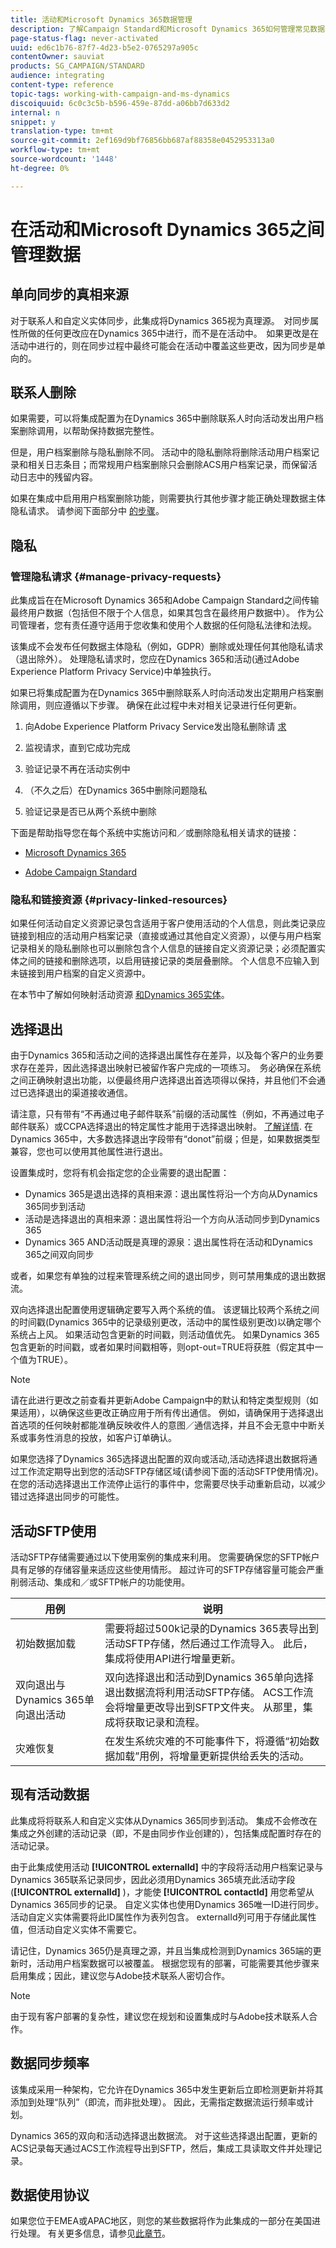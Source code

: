 ```yaml
---
title: 活动和Microsoft Dynamics 365数据管理
description: 了解Campaign Standard和Microsoft Dynamics 365如何管理常见数据
page-status-flag: never-activated
uuid: ed6c1b76-87f7-4d23-b5e2-0765297a905c
contentOwner: sauviat
products: SG_CAMPAIGN/STANDARD
audience: integrating
content-type: reference
topic-tags: working-with-campaign-and-ms-dynamics
discoiquuid: 6c0c3c5b-b596-459e-87dd-a06bb7d633d2
internal: n
snippet: y
translation-type: tm+mt
source-git-commit: 2ef169d9bf76856bb687af88358e0452953313a0
workflow-type: tm+mt
source-wordcount: '1448'
ht-degree: 0%

---
```



# 在活动和Microsoft Dynamics 365之间管理数据

## 单向同步的真相来源

对于联系人和自定义实体同步，此集成将Dynamics 365视为真理源。  对同步属性所做的任何更改应在Dynamics 365中进行，而不是在活动中。  如果更改是在活动中进行的，则在同步过程中最终可能会在活动中覆盖这些更改，因为同步是单向的。

## 联系人删除

如果需要，可以将集成配置为在Dynamics 365中删除联系人时向活动发出用户档案删除调用，以帮助保持数据完整性。

但是，用户档案删除与隐私删除不同。 活动中的隐私删除将删除活动用户档案记录和相关日志条目；而常规用户档案删除只会删除ACS用户档案记录，而保留活动日志中的残留内容。

如果在集成中启用用户档案删除功能，则需要执行其他步骤才能正确处理数据主体隐私请求。 请参阅下面部分中 [的步骤](#manage-privacy-requests)。

## 隐私

### 管理隐私请求 {#manage-privacy-requests}

此集成旨在在Microsoft Dynamics 365和Adobe Campaign Standard之间传输最终用户数据（包括但不限于个人信息，如果其包含在最终用户数据中）。 作为公司管理者，您有责任遵守适用于您收集和使用个人数据的任何隐私法律和法规。

该集成不会发布任何数据主体隐私（例如，GDPR）删除或处理任何其他隐私请求（退出除外）。 处理隐私请求时，您应在Dynamics 365和活动(通过Adobe Experience Platform Privacy Service)中单独执行。

如果已将集成配置为在Dynamics 365中删除联系人时向活动发出定期用户档案删除调用，则应遵循以下步骤。 确保在此过程中未对相关记录进行任何更新。

1. 向Adobe Experience Platform Privacy Service发出隐私删除请 [求](https://www.adobe.io/apis/experiencecloud/gdpr.html)

1. 监视请求，直到它成功完成

1. 验证记录不再在活动实例中

1. （不久之后）在Dynamics 365中删除问题隐私

1. 验证记录是否已从两个系统中删除

下面是帮助指导您在每个系统中实施访问和／或删除隐私相关请求的链接：

* [Microsoft Dynamics 365](https://docs.microsoft.com/en-us/microsoft-365/compliance/gdpr-dsr-dynamics365?toc=/microsoft-365/enterprise/toc.json)

* [Adobe Campaign Standard](https://www.adobe.io/apis/experiencecloud/gdpr/docs.html)


### 隐私和链接资源 {#privacy-linked-resources}

如果任何活动自定义资源记录包含适用于客户使用活动的个人信息，则此类记录应链接到相应的活动用户档案记录（直接或通过其他自定义资源），以便与用户档案记录相关的隐私删除也可以删除包含个人信息的链接自定义资源记录；必须配置实体之间的链接和删除选项，以启用链接记录的类层叠删除。 个人信息不应输入到未链接到用户档案的自定义资源中。

在本节中了解如何映射活动资源 [和Dynamics 365实体](../../integrating/using/map-campaign-custom-resources-and-dynamics-365-custom-entities.md)。

## 选择退出

由于Dynamics 365和活动之间的选择退出属性存在差异，以及每个客户的业务要求存在差异，因此选择退出映射已被留作客户完成的一项练习。  务必确保在系统之间正确映射退出功能，以便最终用户选择退出首选项得以保持，并且他们不会通过已选择退出的渠道接收通信。

请注意，只有带有“不再通过电子邮件联系”前缀的活动属性（例如，不再通过电子邮件联系）或CCPA选择退出的特定属性才能用于选择退出映射。 [了解详情](../../developing/using/datamodel-profile.md).
在Dynamics 365中，大多数选择退出字段带有“donot”前缀；但是，如果数据类型兼容，您也可以使用其他属性进行退出。

设置集成时，您将有机会指定您的企业需要的退出配置：

* Dynamics 365是退出选择的真相来源：退出属性将沿一个方向从Dynamics 365同步到活动
* 活动是选择退出的真相来源：退出属性将沿一个方向从活动同步到Dynamics 365
* Dynamics 365 AND活动既是真理的源泉：退出属性将在活动和Dynamics 365之间双向同步

或者，如果您有单独的过程来管理系统之间的退出同步，则可禁用集成的退出数据流。

双向选择退出配置使用逻辑确定要写入两个系统的值。 该逻辑比较两个系统之间的时间戳(Dynamics 365中的记录级别更改，活动中的属性级别更改)以确定哪个系统占上风。 如果活动包含更新的时间戳，则活动值优先。 如果Dynamics 365包含更新的时间戳，或者如果时间戳相等，则opt-out=TRUE将获胜（假定其中一个值为TRUE）。

>[!NOTE]
>
>请在此进行更改之前查看并更新Adobe Campaign中的默认和特定类型规则（如果适用），以确保这些更改正确应用于所有传出通信。 例如，请确保用于选择退出首选项的任何映射都能准确反映收件人的意图／通信选择，并且不会无意中中断关系或事务性消息的投放，如客户订单确认。

如果您选择了Dynamics 365选择退出配置的双向或活动,活动选择退出数据将通过工作流定期导出到您的活动SFTP存储区域(请参阅下面的活动SFTP使用情况)。 在您的活动选择退出工作流停止运行的事件中，您需要尽快手动重新启动，以减少错过选择退出同步的可能性。

## 活动SFTP使用

活动SFTP存储需要通过以下使用案例的集成来利用。  您需要确保您的SFTP帐户具有足够的存储容量来适应这些使用情形。  超过许可的SFTP存储容量可能会严重削弱活动、集成和／或SFTP帐户的功能使用。

| 用例 | 说明 |
|---|---|
| 初始数据加载 | 需要将超过500k记录的Dynamics 365表导出到活动SFTP存储，然后通过工作流导入。 此后，集成将使用API进行增量更新。 |
| 双向退出与Dynamics 365单向退出活动 | 双向选择退出和活动到Dynamics 365单向选择退出数据流将利用活动SFTP存储。 ACS工作流会将增量更改导出到SFTP文件夹。 从那里，集成将获取记录和流程。 |
| 灾难恢复 | 在发生系统灾难的不可能事件下，将遵循“初始数据加载”用例，将增量更新提供给丢失的活动。 |

## 现有活动数据

此集成将将联系人和自定义实体从Dynamics 365同步到活动。 集成不会修改在集成之外创建的活动记录（即，不是由同步作业创建的），包括集成配置时存在的活动记录。

由于此集成使用活动 **[!UICONTROL externalId]** 中的字段将活动用户档案记录与Dynamics 365联系记录同步，因此必须用Dynamics 365填充此活动字段(**[!UICONTROL externalId]** )，才能使 **[!UICONTROL contactId]** 用您希望从Dynamics 365同步的记录。  自定义实体也使用Dynamics 365唯一ID进行同步。 活动自定义实体需要将此ID属性作为表列包含。 externalId列可用于存储此属性值，但活动自定义实体不需要它。

请记住，Dynamics 365仍是真理之源，并且当集成检测到Dynamics 365端的更新时，活动用户档案数据可以被覆盖。  根据您现有的部署，可能需要其他步骤来启用集成；因此，建议您与Adobe技术联系人密切合作。

>[!NOTE]
>
>由于现有客户部署的复杂性，建议您在规划和设置集成时与Adobe技术联系人合作。

## 数据同步频率

该集成采用一种架构，它允许在Dynamics 365中发生更新后立即检测更新并将其添加到处理“队列”（即流，而非批处理）。 因此，无需指定数据流运行频率或计划。

Dynamics 365的双向和活动选择退出数据流。 对于这些选择退出配置，更新的ACS记录每天通过ACS工作流程导出到SFTP，然后，集成工具读取文件并处理记录。

## 数据使用协议

如果您位于EMEA或APAC地区，则您的某些数据将作为此集成的一部分在美国进行处理。 有关更多信息，请参见[此章节](../../reporting/using/about-dynamic-reports.md#dynamic-reporting-usage-agreement)。
